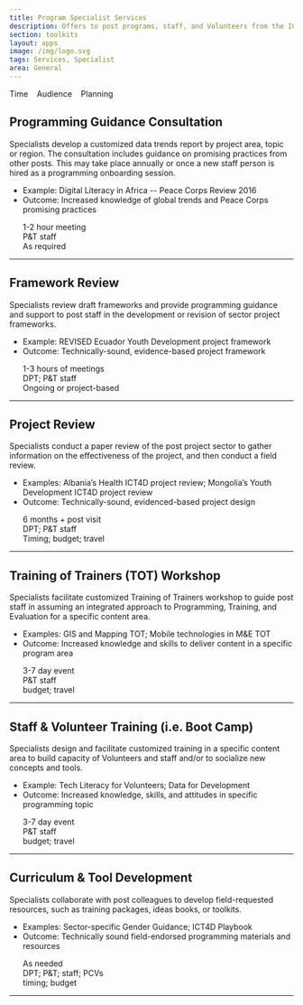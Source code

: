 ```yaml
---
title: Program Specialist Services
description: Offers to post programs, staff, and Volunteers from the ICT4D team in PC/Washington.
section: toolkits
layout: apps
image: /img/logo.svg
tags: Services, Specialist
area: General
---
```



<i class="fa fa-clock-o"></i>Time &nbsp;&nbsp;
<i class="fa fa-users"></i>Audience &nbsp;&nbsp;
<i class="fa fa-pencil"></i>Planning

<section2>
<article2>
<h2>Programming Guidance Consultation</h2>

<p>Specialists develop a customized data trends report by project area, topic or region. The consultation includes guidance on promising practices from other posts. This may take place annually or once a new staff person is hired as a programming onboarding session.</p>

<ul>
<li>Example: Digital Literacy in Africa -- Peace Corps Review 2016</li>
<li>Outcome: Increased knowledge of global trends and Peace Corps promising practices</li>
</ul>
</article2>
<aside2>
<ul class="fa-ul" style="list-style-type: none; margin:0;">
<li><i class="fa-li fa fa-clock-o"></i>1-2 hour meeting</li>
<li><i class="fa-li fa fa-users"></i>P&T staff</li>
<li><i class="fa-li fa fa-pencil"></i>As required</li>
</ul>
</aside2>
</section2>
<hr />

<section2>
<article2>
<h2>Framework Review</h2>

<p>Specialists review draft frameworks and provide programming guidance and support to post staff in the development or revision of sector project frameworks.</p>

<ul>
<li>Example: REVISED Ecuador Youth Development project framework</li>
<li>Outcome: Technically-sound, evidence-based project framework</li>
</ul>
</article2>
<aside2>
<ul class="fa-ul" style="list-style-type: none; margin:0;">
<li><i class="fa-li fa fa-clock-o"></i>1-3 hours of meetings</li>
<li><i class="fa-li fa fa-users"></i>DPT; P&T staff</li>
<li><i class="fa-li fa fa-pencil"></i>Ongoing or project-based</li>
</ul>
</aside2>
</section2>
<hr />




<section2>
<article2>
<h2>Project Review</h2>

<p>Specialists conduct a paper review of the post project sector to gather information on the effectiveness of the project, and then conduct a field review.</p>

<ul>
<li>Examples: Albania’s Health ICT4D project review; Mongolia’s Youth Development ICT4D project review</li>
<li>Outcome: Technically-sound, evidenced-based project design</li>
</ul>
</article2>
<aside2>
<ul class="fa-ul" style="list-style-type: none; margin:0;">
<li><i class="fa-li fa fa-clock-o"></i>6 months + post visit</li>
<li><i class="fa-li fa fa-users"></i>DPT; P&T staff</li>
<li><i class="fa-li fa fa-pencil"></i>Timing; budget; travel</li>
</ul>
</aside2>
</section2>
<hr />

<section2>
<article2>
<h2>Training of Trainers (TOT) Workshop</h2>

<p>Specialists facilitate customized Training of Trainers workshop to guide post staff in assuming an integrated approach to Programming, Training, and Evaluation for a specific content area.
</p>

<ul>
<li>Examples: GIS and Mapping TOT; Mobile technologies in M&E TOT</li>
<li>Outcome: Increased knowledge and skills to deliver content in a specific program area</li>
</ul>
</article2>
<aside2>
<ul class="fa-ul" style="list-style-type: none; margin:0;">
<li><i class="fa-li fa fa-clock-o"></i>3-7 day event</li>
<li><i class="fa-li fa fa-users"></i>P&T staff</li>
<li><i class="fa-li fa fa-pencil"></i>budget; travel</li>
</ul>
</aside2>
</section2>
<hr />

<section2>
<article2>
<h2>Staff & Volunteer Training (i.e. Boot Camp)</h2>

<p>Specialists design and facilitate customized training in a specific content area to build capacity of Volunteers and staff and/or to socialize new concepts and tools.
</p>

<ul>
<li>Example: Tech Literacy for Volunteers; Data for Development</li>
<li>Outcome: Increased knowledge, skills, and attitudes in specific programming topic</li>
</ul>
</article2>
<aside2>
<ul class="fa-ul" style="list-style-type: none; margin:0;">
<li><i class="fa-li fa fa-clock-o"></i>3-7 day event</li>
<li><i class="fa-li fa fa-users"></i>P&T staff</li>
<li><i class="fa-li fa fa-pencil"></i>budget; travel</li>
</ul>
</aside2>
</section2>
<hr />


<section2>
<article2>
<h2>Curriculum & Tool Development</h2>

<p>Specialists collaborate with post colleagues to develop field-requested resources, such as training packages, ideas books, or toolkits.

</p>

<ul>
<li>Examples: Sector-specific Gender Guidance; ICT4D Playbook</li>
<li>Outcome: Technically sound field-endorsed programming materials and resources</li>
</ul>
</article2>
<aside2>
<ul class="fa-ul" style="list-style-type: none; margin:0;">
<li><i class="fa-li fa fa-clock-o"></i>As needed</li>
<li><i class="fa-li fa fa-users"></i>DPT; P&T; staff; PCVs</li>
<li><i class="fa-li fa fa-pencil"></i>timing; budget</li>
</ul>
</aside2>
</section2>
<hr />




